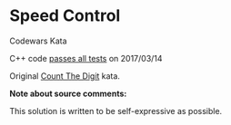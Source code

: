 Speed Control
=============

Codewars Kata

C++ code [passes all tests](https://www.codewars.com/kata/56484848ba95170a8000004d) on 2017/03/14

Original [Count The Digit](https://www.codewars.com/kata/56484848ba95170a8000004d) kata.


**Note about source comments:**

This solution is written to be self-expressive as possible.


